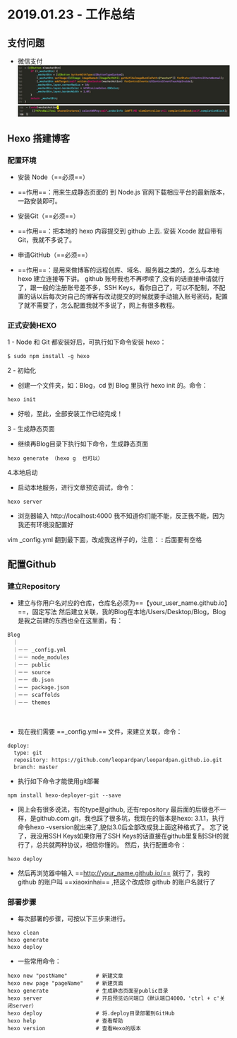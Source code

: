 # 2019.01.23 - 工作总结
## 支付问题
- 微信支付
![](media/15166763998887/15166764452163.jpg)
![](media/15166763998887/15166764644716.jpg)

<!--- [iOS_抓娃娃SDK使用文档10.1](media/15166763998887/iOS_%E6%8A%93%E5%A8%83%E5%A8%83SDK%E4%BD%BF%E7%94%A8%E6%96%87%E6%A1%A310.1.pdf)-->

## Hexo 搭建博客

### 配置环境

- 安装 Node（==必须==）

 - ==作用==：用来生成静态页面的 到 Node.js 官网下载相应平台的最新版本，一路安装即可。

- 安装Git（==必须==）

 - ==作用==：把本地的 hexo 内容提交到 github 上去. 安装 Xcode 就自带有 Git，我就不多说了。

- 申请GitHub（==必须==）

 - ==作用==：是用来做博客的远程创库、域名、服务器之类的，怎么与本地 hexo 建立连接等下讲。 github 账号我也不再啰嗦了,没有的话直接申请就行了，跟一般的注册账号差不多，SSH Keys，看你自己了，可以不配制，不配置的话以后每次对自己的博客有改动提交的时候就要手动输入账号密码，配置了就不需要了，怎么配置我就不多说了，网上有很多教程。

### 正式安装HEXO　

1 - Node 和 Git 都安装好后，可执行如下命令安装 hexo：

```
$ sudo npm install -g hexo
```
2 - 初始化

 - 创建一个文件夹，如：Blog，cd 到 Blog 里执行 hexo init 的。命令：

```
hexo init
```
 - 好啦，至此，全部安装工作已经完成！

3 - 生成静态页面

 - 继续再Blog目录下执行如下命令，生成静态页面

```
hexo generate （hexo g  也可以）   
```

4.本地启动

- 启动本地服务，进行文章预览调试，命令：

```
hexo server   
```
- 浏览器输入 http://localhost:4000 我不知道你们能不能，反正我不能，因为我还有环境没配置好

vim _config.yml
翻到最下面，改成我这样子的，注意： : 后面要有空格

## 配置Github
### 建立Repository

- 建立与你用户名对应的仓库，仓库名必须为==【your_user_name.github.io】==，固定写法 然后建立关联，我的Blog在本地/Users/Desktop/Blog，Blog是我之前建的东西也全在这里面，有：

```
Blog 
　｜ 
　｜－－ _config.yml 
　｜－－ node_modules 
　｜－－ public 
　｜－－ source 
　｜－－ db.json	
　｜－－ package.json 
　｜－－ scaffolds 
　｜－－ themes 
```
　　　　　　 　　　
- 现在我们需要 ==_config.yml== 文件，来建立关联，命令：

```
deploy:
  type: git
  repository: https://github.com/leopardpan/leopardpan.github.io.git
  branch: master
```
- 执行如下命令才能使用git部署

```
npm install hexo-deployer-git --save
```

- 网上会有很多说法，有的type是github, 还有repository 最后面的后缀也不一样，是github.com.git，我也踩了很多坑，我现在的版本是hexo: 3.1.1，执行命令hexo -vsersion就出来了,貌似3.0后全部改成我上面这种格式了。 忘了说了，我没用SSH Keys如果你用了SSH Keys的话直接在github里复制SSH的就行了，总共就两种协议，相信你懂的。 然后，执行配置命令：

```
hexo deploy
```

- 然后再浏览器中输入 ==http://your_name.github.io/== 就行了，我的 github 的账户叫 ==xiaoxinhai== ,把这个改成你 github 的账户名就行了

### 部署步骤

- 每次部署的步骤，可按以下三步来进行。

```
hexo clean
hexo generate
hexo deploy
```

- 一些常用命令：

```
hexo new "postName"         # 新建文章
hexo new page "pageName"    # 新建页面
hexo generate               # 生成静态页面至public目录
hexo server                 # 开启预览访问端口（默认端口4000，'ctrl + c'关闭server）
hexo deploy                 # 将.deploy目录部署到GitHub
hexo help                   # 查看帮助
hexo version                # 查看Hexo的版本
```

